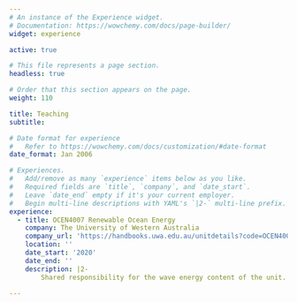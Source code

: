 ```yaml
---
# An instance of the Experience widget.
# Documentation: https://wowchemy.com/docs/page-builder/
widget: experience

active: true

# This file represents a page section.
headless: true

# Order that this section appears on the page.
weight: 110

title: Teaching
subtitle:

# Date format for experience
#   Refer to https://wowchemy.com/docs/customization/#date-format
date_format: Jan 2006

# Experiences.
#   Add/remove as many `experience` items below as you like.
#   Required fields are `title`, `company`, and `date_start`.
#   Leave `date_end` empty if it's your current employer.
#   Begin multi-line descriptions with YAML's `|2-` multi-line prefix.
experience:
  - title: OCEN4007 Renewable Ocean Energy
    company: The University of Western Australia
    company_url: 'https://handbooks.uwa.edu.au/unitdetails?code=OCEN4007'
    location: ''
    date_start: '2020'
    date_end: ''
    description: |2-
        Shared responsibility for the wave energy content of the unit.
        
---
```

